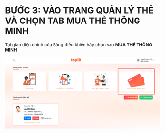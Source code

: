 # BƯỚC 3: VÀO TRANG QUẢN LÝ THẺ VÀ CHỌN TAB MUA THẺ THÔNG MINH

Tại giao diện chính của Bảng điều khiển hãy chọn vào **MUA THẺ THÔNG MINH**

![](<../../.gitbook/assets/image (12).png>)
